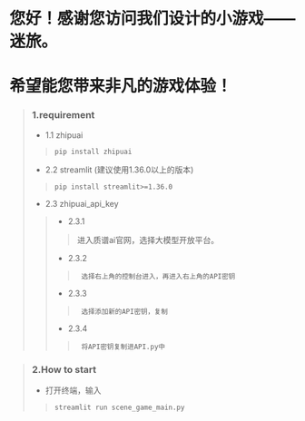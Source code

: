 # 您好！感谢您访问我们设计的小游戏——迷旅。
#   希望能您带来非凡的游戏体验！

>### 1.requirement
>*   1.1 zhipuai
>   >   `pip install zhipuai`
>*  2.2 streamlit (建议使用1.36.0以上的版本)
>   >   `pip install streamlit>=1.36.0`
>*  2.3 zhipuai_api_key
>   >   * 2.3.1
>    >    >    进入质谱ai官网，选择大模型开放平台。
>    >    * 2.3.2
>    >    >      选择右上角的控制台进入，再进入右上角的API密钥
>   >   * 2.3.3
>    >    >      选择添加新的API密钥，复制
>   >   * 2.3.4
>    >    >      将API密钥复制进API.py中

>### 2.How to start 
>*   打开终端，输入
>   >   `streamlit run scene_game_main.py`

